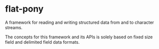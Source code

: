 # flat-pony
A framework for reading and writing structured data from and to character streams.

The concepts for this framework and its APIs is solely based on fixed size field and delimited field data formats.   
